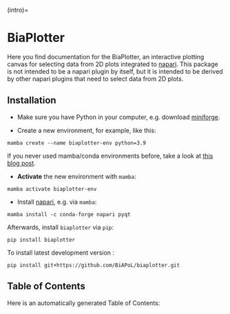(intro)=

# BiaPlotter

Here you find documentation for the BiaPlotter, an interactive plotting canvas for selecting data from 2D plots integrated to [napari](https://napari.org/stable/).
This package is not intended to be a napari plugin by itself, but it is intended to be derived by other napari plugins that need to select data from 2D plots.

## Installation

* Make sure you have Python in your computer, e.g. download [miniforge](https://github.com/conda-forge/miniforge?tab=readme-ov-file#download).

* Create a new environment, for example, like this:

```
mamba create --name biaplotter-env python=3.9
```

If you never used mamba/conda environments before, take a look at [this blog post](https://biapol.github.io/blog/mara_lampert/getting_started_with_mambaforge_and_python/readme.html).

* **Activate** the new environment with `mamba`:

```
mamba activate biaplotter-env
```

* Install [napari](https://napari.org/stable/), e.g. via `mamba`:

```
mamba install -c conda-forge napari pyqt
```

Afterwards, install `biaplotter` via `pip`:

```
pip install biaplotter
```

To install latest development version :

```
pip install git+https://github.com/BiAPoL/biaplotter.git
```

## Table of Contents

Here is an automatically generated Table of Contents:

```{tableofcontents}
```

[github]: https://github.com/BiAPoL/biaplotter "GitHub source code repository for this project"
[tutorial]: https://docs.readthedocs.io/en/stable/tutorial/index.html "Official Read the Docs Tutorial"
[jb-docs]: https://jupyterbook.org/en/stable/ "Official Jupyter Book documentation"